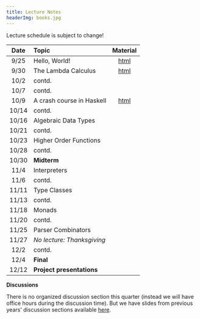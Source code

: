 ```yaml
---
title: Lecture Notes
headerImg: books.jpg
---
```


Lecture schedule is subject to change!

| Date       | Topic                           | Material                  |
|:----------:|:--------------------------------|:-------------------------:|
| 9/25       | Hello, World!                   | [html][lec0]              |
| 9/30       | The Lambda Calculus             | [html][lec1]              |
| 10/2       | contd.                          |                           |
| 10/7       | contd.                          |                           |
| 10/9       | A crash course in Haskell       | [html][lec2]              |
| 10/14      | contd.                          |                           |
| 10/16      | Algebraic Data Types            |                           |
| 10/21      | contd.                          |                           |
| 10/23      | Higher Order Functions          |                           |
| 10/28      | contd.                          |                           |
| 10/30      | **Midterm**                     |                           |
| 11/4       | Interpreters                    |                           |
| 11/6       | contd.                          |                           |
| 11/11      | Type Classes                    |                           |
| 11/13      | contd.                          |                           |
| 11/18      | Monads                          |                           |
| 11/20      | contd.                          |                           |
| 11/25      | Parser Combinators              |                           |
| 11/27      | *No lecture: Thanksgiving*      |                           |
| 12/2       | contd.                          |                           |
| 12/4       | **Final**                       |                           |
| 12/12      | **Project presentations**       |                           |



**Discussions**

There is no organized discussion section this quarter (instead we will have office hours during the discussion time).
But we have slides from previous years' discussion sections available [here](https://drive.google.com/drive/folders/19tf2PcwbijZjTaziPZ_og-cdWHJuag1M?usp=sharing).

[lec0]: lectures/00-hello.html
[lec1]: lectures/01-lambda.html
[lec2]: lectures/02-haskell.html
[lec3]: lectures/03-datatypes.html
[lec4]: lectures/04-hof.html
[lec5]: lectures/05-closure.html
[lec6]: lectures/07-classes.html
[lec7]: lectures/08-monads.html
[lec8]: lectures/09-parsers.html
[soundness]: lectures/soundness.html
[mock-final]: https://github.com/cse130-assignments/mock-final

[parsing]: https://github.com/cse130-assignments/arith
[elsa]: https://github.com/ucsd-progsys/elsa
